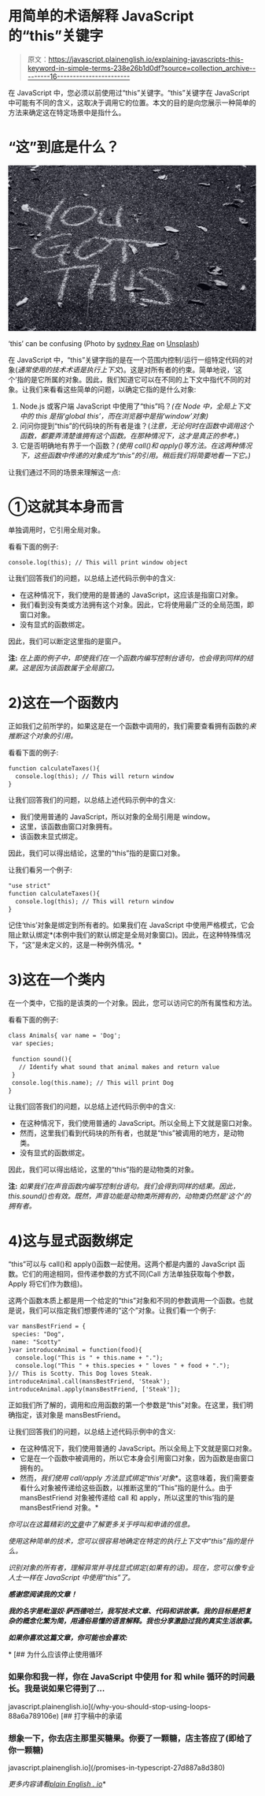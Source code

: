 # 用简单的术语解释 JavaScript 的“this”关键字

> 原文：<https://javascript.plainenglish.io/explaining-javascripts-this-keyword-in-simple-terms-238e26b1d0df?source=collection_archive---------16----------------------->

在 JavaScript 中，您必须以前使用过“this”关键字。“this”关键字在 JavaScript 中可能有不同的含义，这取决于调用它的位置。本文的目的是向您展示一种简单的方法来确定这在特定场景中是指什么。

# “这”到底是什么？

![](img/ee0da430846acd2ef2ce7159efbe0f12.png)

‘this’ can be confusing (Photo by [sydney Rae](https://unsplash.com/@srz?utm_source=medium&utm_medium=referral) on [Unsplash](https://unsplash.com?utm_source=medium&utm_medium=referral))

在 JavaScript 中，“this”关键字指的是在一个范围内控制/运行一组特定代码的对象(*通常使用的技术术语是执行上下文*)。这是对所有者的约束。简单地说，‘这个’指的是它所属的对象。因此，我们知道它可以在不同的上下文中指代不同的对象。让我们来看看这些简单的问题，以确定它指的是什么对象:

1.  Node.js 或客户端 JavaScript 中使用了“this”吗？*(在 Node 中，全局上下文中的 this 是指‘global this’，而在浏览器中是指‘window’对象)*
2.  问问你提到“this”的代码块的所有者是谁？(*注意，无论何时在函数中调用这个函数，都要弄清楚谁拥有这个函数。在那种情况下，这才是真正的参考。*)
3.  它是否明确地有界于一个函数？*(使用 call()和 apply()等方法。在这两种情况下，这些函数中传递的对象成为“this”的引用。稍后我们将简要地看一下它。)*

让我们通过不同的场景来理解这一点:

# ①这就其本身而言

单独调用时，它引用全局对象。

看看下面的例子:

```
console.log(this); // This will print window object
```

让我们回答我们的问题，以总结上述代码示例中的含义:

*   在这种情况下，我们使用的是普通的 JavaScript，这应该是指窗口对象。
*   我们看到没有类或方法拥有这个对象。因此，它将使用最广泛的全局范围，即窗口对象。
*   没有显式的函数绑定。

因此，我们可以断定这里指的是窗户。

**注:** *在上面的例子中，即使我们在一个函数内编写控制台语句，也会得到同样的结果。这是因为该函数属于全局窗口。*

# 2)这在一个函数内

正如我们之前所学的，如果这是在一个函数中调用的，我们需要查看拥有函数的*来推断这个对象的引用。*

看看下面的例子:

```
function calculateTaxes(){
  console.log(this); // This will return window
}
```

让我们回答我们的问题，以总结上述代码示例中的含义:

*   我们使用普通的 JavaScript，所以对象的全局引用是 window。
*   这里，该函数由窗口对象拥有。
*   该函数未显式绑定。

因此，我们可以得出结论，这里的“this”指的是窗口对象。

让我们看另一个例子:

```
"use strict"
function calculateTaxes(){
  console.log(this); // This will return window
}
```

记住‘this’对象是绑定到所有者的。如果我们在 JavaScript 中使用严格模式，它会阻止默认绑定*(本例中我们的默认绑定是全局对象窗口)。因此，在这种特殊情况下，“这”是未定义的，这是一种例外情况。*

# 3)这在一个类内

在一个类中，它指的是该类的一个对象。因此，您可以访问它的所有属性和方法。

看看下面的例子:

```
class Animals{ var name = 'Dog';
 var species;

 function sound(){
   // Identify what sound that animal makes and return value
 }
 console.log(this.name); // This will print Dog
}
```

让我们回答我们的问题，以总结上述代码示例中的含义:

*   在这种情况下，我们使用普通的 JavaScript。所以全局上下文就是窗口对象。
*   然而，这里我们看到代码块的所有者，也就是“this”被调用的地方，是动物类。
*   没有显式的函数绑定。

因此，我们可以得出结论，这里的“this”指的是动物类的对象。

**注:** *如果我们在声音函数内编写控制台语句。我们会得到同样的结果。因此，this.sound()也有效。既然，声音功能是动物类所拥有的，动物类仍然是‘这个’的拥有者。*

# 4)这与显式函数绑定

“this”可以与 call()和 apply()函数一起使用。这两个都是内置的 JavaScript 函数。它们的用途相同，但传递参数的方式不同(Call 方法单独获取每个参数，Apply 将它们作为数组)。

这两个函数本质上都是用一个给定的“this”对象和不同的参数调用一个函数。也就是说，我们可以指定我们想要传递的“这个”对象。让我们看一个例子:

```
var mansBestFriend = {
 species: "Dog",
 name: "Scotty"
}var introduceAnimal = function(food){
  console.log("This is " + this.name + ".");
  console.log("This " + this.species + " loves " + food + ".");
}// This is Scotty. This Dog loves Steak.
introduceAnimal.call(mansBestFriend, 'Steak');
introduceAnimal.apply(mansBestFriend, ['Steak']);
```

正如我们所了解的，调用和应用函数的第一个参数是“this”对象。在这里，我们明确指定，该对象是 mansBestFriend。

让我们回答我们的问题，以总结上述代码示例中的含义:

*   在这种情况下，我们使用普通的 JavaScript。所以全局上下文就是窗口对象。
*   它是在一个函数中被调用的，所以它本身会引用窗口对象，因为函数是由窗口拥有的。
*   然而，*我们使用 call/apply 方法显式绑定‘this’对象**。这意味着，我们需要查看什么对象被传递给这些函数，以推断这里的“This”指的是什么。由于 mansBestFriend 对象被传递给 call 和 apply，所以这里的‘this’指的是 mansBestFriend 对象。*

*你可以在这篇精彩的[文章](https://medium.com/@omergoldberg/javascript-call-apply-and-bind-e5c27301f7bb#:~:text=call()%20and%20apply(),call%20expects%20each%20param%20individually.)中了解更多关于呼叫和申请的信息。*

*使用这种简单的技术，您可以很容易地确定在特定的执行上下文中“this”指的是什么。*

*识别对象的所有者，理解异常并寻找显式绑定(如果有的话)。现在，您可以像专业人士一样在 JavaScript 中使用“this”了。*

***感谢您阅读我的文章！***

***我的名字是毗湿奴·萨西德哈兰，我写技术文章、代码和讲故事。我的目标是把复杂的概念化繁为简，用通俗易懂的语言解释。我也分享激励过我的真实生活故事。***

***如果你喜欢这篇文章，你可能也会喜欢:***

*[](/why-you-should-stop-using-loops-88a6a789106e) [## 为什么应该停止使用循环

### 如果你和我一样，你在 JavaScript 中使用 for 和 while 循环的时间最长。我是说如果它得到了…

javascript.plainenglish.io](/why-you-should-stop-using-loops-88a6a789106e) [](/promises-in-typescript-27d887a8d380) [## 打字稿中的承诺

### 想象一下，你去店主那里买糖果。你要了一颗糖，店主答应了(即给了你一颗糖)

javascript.plainenglish.io](/promises-in-typescript-27d887a8d380) 

*更多内容请看*[*plain English . io*](http://plainenglish.io/)*